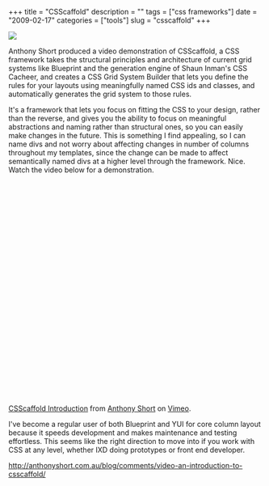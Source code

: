 +++
title = "CSScaffold"
description = ""
tags = ["css frameworks"]
date = "2009-02-17"
categories = ["tools"]
slug = "csscaffold"
+++


<div class="tool-screenshot mb1"><a href="http://anthonyshort.com.au/blog/comments/video-an-introduction-to-csscaffold/"><img id="bluga-thumbnail-2755" class="bluga-thumbnail custom" src="http://media.konigi.com/bluga/
wt52305093d138f_custom.jpg"/></a></div><p>Anthony Short produced a video demonstration of CSScaffold, a CSS framework takes the structural principles and architecture of current grid systems like Blueprint and the generation engine of Shaun Inman's CSS Cacheer, and creates a CSS Grid System Builder that lets you define the rules for your layouts using meaningfully named CSS ids and classes, and automatically generates the grid system to those rules. </p>
<p>It's a framework that lets you focus on fitting the CSS to your design, rather than the reverse, and gives you the ability to focus on meaningful abstractions and naming rather than structural ones, so you can easily make changes in the future. This is something I find appealing, so I can name divs and not worry about affecting changes in number of columns throughout my templates, since the change can be made to affect semantically named divs at a higher level through the framework. Nice. Watch the video below for a demonstration.</p>
<div class="video">
<object width="610" height="427"><param name="allowfullscreen" value="true" /><param name="allowscriptaccess" value="always" /><param name="movie" value="http://vimeo.com/moogaloop.swf?clip_id=2866798&amp;server=vimeo.com&amp;show_title=1&amp;show_byline=1&amp;show_portrait=0&amp;color=00ADEF&amp;fullscreen=1" /><embed src="http://vimeo.com/moogaloop.swf?clip_id=2866798&amp;server=vimeo.com&amp;show_title=1&amp;show_byline=1&amp;show_portrait=0&amp;color=00ADEF&amp;fullscreen=1" type="application/x-shockwave-flash" allowfullscreen="true" allowscriptaccess="always" width="610" height="427"></embed></object><p><a href="http://vimeo.com/2866798">CSScaffold Introduction</a> from <a href="http://vimeo.com/user1084293">Anthony Short</a> on <a href="http://vimeo.com/">Vimeo</a>.</div>
<p>I've become a regular user of both Blueprint and YUI for core column layout because it speeds development and makes maintenance and testing effortless. This seems like the right direction to move into if you work with CSS at any level, whether IXD doing prototypes or front end developer.</p>
  
<p><a href="http://anthonyshort.com.au/blog/comments/video-an-introduction-to-csscaffold/">http://anthonyshort.com.au/blog/comments/video-an-introduction-to-csscaffold/</a></p>
      
